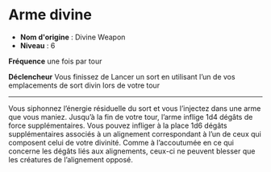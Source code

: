# Arme divine

 * **Nom d'origine** : Divine Weapon
 * **Niveau** : 6


<p><strong>Fréquence</strong> une fois par tour</p>
<p><strong>Déclencheur</strong> Vous finissez de Lancer un sort en utilisant l’un de vos emplacements de sort divin lors de votre tour</p>
<hr>
<p>Vous siphonnez l’énergie résiduelle du sort et vous l’injectez dans une arme que vous maniez. Jusqu’à la fin de votre tour, l’arme inflige 1d4 dégâts de force supplémentaires. Vous pouvez infliger à la place 1d6 dégâts supplémentaires associés à un alignement correspondant à l’un de ceux qui composent celui de votre divinité. Comme à l’accoutumée en ce qui concerne les dégâts liés aux alignements, ceux-ci ne peuvent blesser que les créatures de l’alignement opposé.</p>